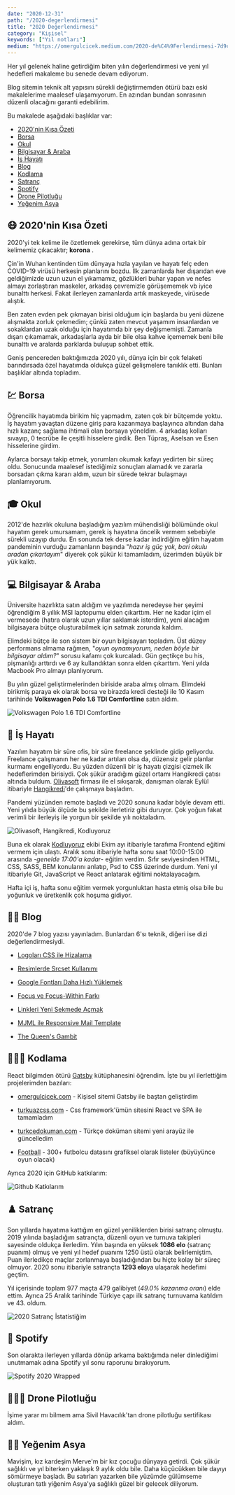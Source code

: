 ```yaml
---
date: "2020-12-31"
path: "/2020-degerlendirmesi"
title: "2020 Değerlendirmesi"
category: "Kişisel"
keywords: ["Yıl notları"]
medium: "https://omergulcicek.medium.com/2020-de%C4%9Ferlendirmesi-7d9cf6017aee"
---
```


Her yıl gelenek haline getirdiğim biten yılın değerlendirmesi ve yeni yıl hedefleri makaleme bu senede devam ediyorum.

Blog sitemin teknik alt yapısını sürekli değiştirmemden ötürü bazı eski makalelerime maalesef ulaşamıyorum. En azından bundan sonrasının düzenli olacağını garanti edebilirim.

Bu makalede aşağıdaki başlıklar var:

- <a href="#2020nin-kisa-ozeti">2020'nin Kısa Özeti</a>
- <a href="#borsa">Borsa</a>
- <a href="#okul">Okul</a>
- <a href="#bilgisayar-and-araba">Bilgisayar & Araba</a>
- <a href="#is-hayati">İş Hayatı</a>
- <a href="#blog">Blog</a>
- <a href="#kodlama">Kodlama</a>
- <a href="#satranc">Satranç</a>
- <a href="#spotify">Spotify</a>
- <a href="#drone-pilotlugu">Drone Pilotluğu</a>
- <a href="#yegenim-asya">Yeğenim Asya</a>

## 😷 2020'nin Kısa Özeti

2020'yi tek kelime ile özetlemek gerekirse, tüm dünya adına ortak bir kelimemiz çıkacaktır; **korona** .

Çin'in Wuhan kentinden tüm dünyaya hızla yayılan ve hayatı felç eden COVID-19 virüsü herkesin planlarını bozdu. İlk zamanlarda her dışarıdan eve geldiğimizde uzun uzun el yıkamamız, gözlükleri buhar yapan ve nefes almayı zorlaştıran maskeler, arkadaş çevremizle görüşememek vb iyice bunalttı herkesi. Fakat ilerleyen zamanlarda artık maskeyede, virüsede alıştık.

Ben zaten evden pek çıkmayan birisi olduğum için başlarda bu yeni düzene alışmakta zorluk çekmedim; çünkü zaten mevcut yaşamım insanlardan ve sokaklardan uzak olduğu için hayatımda bir şey değişmemişti. Zamanla dışarı çıkamamak, arkadaşlarla ayda bir bile olsa kahve içememek beni bile bunalttı ve aralarda parklarda buluşup sohbet ettik.

Geniş pencereden baktığımızda 2020 yılı, dünya için bir çok felaketi barındırsada özel hayatımda oldukça güzel gelişmelere tanıklık etti. Bunları başlıklar altında topladım.

## 💹 Borsa

Öğrencilik hayatımda birikim hiç yapmadım, zaten çok bir bütçemde yoktu. İş hayatım yavaştan düzene giriş para kazanmaya başlayınca altından daha hızlı kazanç sağlama ihtimali olan borsaya yöneldim. 4 arkadaş kolları sıvayıp, 0 tecrübe ile çeşitli hisselere girdik. Ben Tüpraş, Aselsan ve Esen hisselerine girdim.

Aylarca borsayı takip etmek, yorumları okumak kafayı yedirten bir süreç oldu. Sonucunda maalesef istediğimiz sonuçları alamadık ve zararla borsadan çıkma kararı aldım, uzun bir sürede tekrar bulaşmayı planlamıyorum.

## 🎓 Okul

2012'de hazırlık okuluna başladığım yazılım mühendisliği bölümünde okul hayatım gerek umursamam, gerek iş hayatına öncelik vermem sebebiyle sürekli uzayıp durdu. En sonunda tek derse kadar indirdiğim eğitim hayatım pandeminin vurduğu zamanların başında "_hazır iş güç yok, bari okulu aradan çıkartayım_" diyerek çok şükür ki tamamladım, üzerimden büyük bir yük kalktı.

## 💻 Bilgisayar & Araba

Üniversite hazırlıkta satın aldığım ve yazılımda neredeyse her şeyimi öğrendiğim 8 yıllık MSI laptopumu elden çıkarttım. Her ne kadar içim el vermesede (hatıra olarak uzun yıllar saklamak isterdim), yeni alacağım bilgisayara bütçe oluşturabilmek için satmak zorunda kaldım.

Elimdeki bütçe ile son sistem bir oyun bilgisayarı topladım. Üst düzey performans almama rağmen, "_oyun oynamıyorum, neden böyle bir bilgisayar aldım?_" sorusu kafamı çok kurcaladı. Gün geçtikçe bu his, pişmanlığı arttırdı ve 6 ay kullandıktan sonra elden çıkarttım. Yeni yılda Macbook Pro almayı planlıyorum.

Bu yılın güzel geliştirmelerinden biriside araba almış olmam. Elimdeki birikmiş paraya ek olarak borsa ve birazda kredi desteği ile 10 Kasım tarihinde **Volkswagen Polo 1.6 TDI Comfortline** satın aldım.

![Volkswagen Polo 1.6 TDI Comfortline](/img/blog/2020-12-31/volkswagen.jpg)

## 🏢 İş Hayatı

Yazılım hayatım bir süre ofis, bir süre freelance şeklinde gidip geliyordu. Freelance çalışmanın her ne kadar artıları olsa da, düzensiz gelir planlar kurmamı engelliyordu. Bu yüzden düzenli bir iş hayatı çizgisi çizmek ilk hedeflerimden birisiydi. Çok şükür aradığım güzel ortamı Hangikredi çatısı altında buldum. <a href="http://www.olivasoft.com/" target="_blank" rel="noopener noreferrer" >Olivasoft</a> firması ile el sıkışarak, danışman olarak Eylül itibariyle <a href="https://www.hangikredi.com/" target="_blank" rel="noopener noreferrer" >Hangikredi</a>'de çalışmaya başladım.

Pandemi yüzünden remote başladı ve 2020 sonuna kadar böyle devam etti. Yeni yılıda büyük ölçüde bu şekilde ilerletiriz gibi duruyor. Çok yoğun fakat verimli bir ilerleyiş ile yorgun bir şekilde yılı noktaladım.

![Olivasoft, Hangikredi, Kodluyoruz](/img/blog/2020-12-31/is-hayati.jpg)

Buna ek olarak <a href="https://www.kodluyoruz.org/bootcamp/kirikkale-front-end-web-gelistirme-101-bootcamp/" target="_blank" rel="noopener noreferrer" >Kodluyoruz</a> ekibi Ekim ayı itibariyle tarafıma Frontend eğitimi vermem için ulaştı. Aralık sonu itibariyle hafta sonu saat 10:00-15:00 arasında -_genelde 17:00'a kadar_- eğitim verdim. Sıfır seviyesinden HTML, CSS, SASS, BEM konularını anlatıp, Psd to CSS üzerinde durdum. Yeni yıl itibariyle Git, JavaScript ve React anlatarak eğitimi noktalayacağım.

Hafta içi iş, hafta sonu eğitim vermek yorgunluktan hasta etmiş olsa bile bu yoğunluk ve üretkenlik çok hoşuma gidiyor.

## ✍🏻 Blog

2020'de 7 blog yazısı yayınladım. Bunlardan 6'sı teknik, diğeri ise dizi değerlendirmesiydi.

- <a href="/blog/logolari-css-ile-hizalama">Logoları CSS ile Hizalama</a>

- <a href="/blog/resimlerde-srcset-kullanimi">Resimlerde Srcset Kullanımı</a>

- <a href="/blog/google-fontlari-daha-hizli-yuklemek">Google Fontları Daha Hızlı Yüklemek</a>

- <a href="/blog/focus-ve-focus-within-farki">Focus ve Focus-Within Farkı</a>

- <a href="/blog/linkleri-yeni-sekmede-acmak">Linkleri Yeni Sekmede Açmak</a>

- <a href="/blog/mjml-ile-responsive-mail-template">MJML ile Responsive Mail Template</a>

- <a href="/blog/the-queens-gambit">The Queen's Gambit</a>

## 👨🏻‍💻 Kodlama

React bilgimden ötürü <a href="https://www.gatsbyjs.com/" target="_blank" rel="noopener noreferrer">Gatsby</a> kütüphanesini öğrendim. İşte bu yıl ilerlettiğim projelerimden bazıları:

- <a href="https://github.com/omergulcicek/omergulcicek.com/" target="_blank" rel="noopener noreferrer">omergulcicek.com</a> - Kişisel sitemi Gatsby ile baştan geliştirdim

- <a href="https://github.com/omergulcicek/turkuazcss.com/" target="_blank" rel="noopener noreferrer">turkuazcss.com</a> - Css framework'ümün sitesini React ve SPA ile tamamladım

- <a href="https://github.com/omergulcicek/turkcedokuman.com/" target="_blank" rel="noopener noreferrer">turkcedokuman.com</a> - Türkçe doküman sitemi yeni arayüz ile güncelledim

- <a href="https://github.com/omergulcicek/football/" target="_blank" rel="noopener noreferrer">Football</a> - 300+ futbolcu datasını grafiksel olarak listeler (büyüyünce oyun olacak)

Ayrıca 2020 için GitHub katkılarım:

![Github Katkılarım](/img/blog/2020-12-31/github-2020.png)

## ♟️ Satranç

Son yıllarda hayatıma kattığım en güzel yeniliklerden birisi satranç olmuştu. 2019 yılında başladığım satrançta, düzenli oyun ve turnuva takipleri sayesinde oldukça ilerledim. Yılın başında en yüksek **1086 elo** (satranç puanım) olmuş ve yeni yıl hedef puanımı 1250 üstü olarak belirlemiştim. Puan ilerledikçe maçlar zorlanmaya başladığından bu hiçte kolay bir süreç olmuyor. 2020 sonu itibariyle satrançta **1293 elo**ya ulaşarak hedefimi geçtim.

Yıl içerisinde toplam 977 maçta 479 galibiyet (_49.0% kazanma oranı_) elde ettim. Ayrıca 25 Aralık tarihinde Türkiye çapı ilk satranç turnuvama katıldım ve 43. oldum.

![2020 Satranç İstatistiğim](/img/blog/2020-12-31/chess-2020.jpg)

## 🎵 Spotify

Son olarakta ilerleyen yıllarda dönüp arkama baktığımda neler dinlediğimi unutmamak adına Spotify yıl sonu raporunu bırakıyorum.

![Spotify 2020 Wrapped](/img/blog/2020-12-31/spotify-2020.jpeg)

## 👨🏻‍✈️ Drone Pilotluğu

İşime yarar mı bilmem ama Sivil Havacılık'tan drone pilotluğu sertifikası aldım.

## 👶🏻 Yeğenim Asya

Mavişim, kız kardeşim Merve'm bir kız çocuğu dünyaya getirdi. Çok şükür sağlıklı ve yıl biterken yaklaşık 9 aylık oldu bile. Daha küçücükken bile dayıyı sömürmeye başladı. Bu satırları yazarken bile yüzümde gülümseme oluşturan tatlı yiğenim Asya'ya sağlıklı güzel bir gelecek diliyorum.
